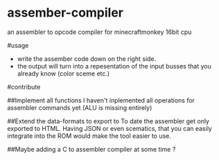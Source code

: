 assember-compiler
=================

an assembler to opcode compiler for minecraftmonkey 16bit cpu

#usage
* write the assember code down on the right side.
* the output will turn into a repesentation of the input busses that you already know (color sceme etc.)

#contribute

##Implement all functions
I haven't inplemented all operations for assembler commands yet (ALU is missing entirely)

##Extend the data-formats to export to
To date the assembler get only exported to HTML. Having JSON or even scematics, that you can easily integrate into the ROM would make the tool easier to use.

##Maybe adding a C to assembler compiler at some time ?